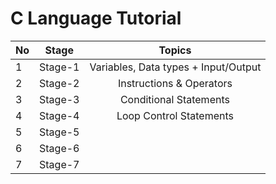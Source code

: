 # C Language Tutorial

| No          |  Stage                                                   | Topics |
| ------------- | -------------------------------------------------------- | 	:-----:	 | 
| 1 | Stage-1 |  Variables, Data types + Input/Output |
| 2 | Stage-2 | Instructions & Operators |
| 3 | Stage-3 | Conditional Statements |
| 4 | Stage-4 | Loop Control Statements |
| 5 | Stage-5 |
| 6 | Stage-6 |
| 7 | Stage-7 |
